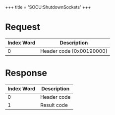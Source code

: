 +++
title = 'SOCU:ShutdownSockets'
+++

# Request

| Index Word | Description                |
|------------|----------------------------|
| 0          | Header code \[0x00190000\] |

# Response

| Index Word | Description |
|------------|-------------|
| 0          | Header code |
| 1          | Result code |